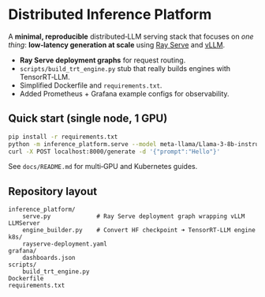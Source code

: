 # Distributed Inference Platform

A **minimal, reproducible** distributed‑LLM serving stack that focuses on *one thing*: **low‑latency generation at scale** using [Ray Serve] and [vLLM].


* **Ray Serve deployment graphs** for request routing.
* `scripts/build_trt_engine.py` stub that really builds engines with TensorRT‑LLM.
* Simplified Dockerfile and `requirements.txt`.
* Added Prometheus + Grafana example configs for observability.

## Quick start (single node, 1 GPU)

```bash
pip install -r requirements.txt
python -m inference_platform.serve --model meta-llama/Llama-3-8b-instruct
curl -X POST localhost:8000/generate -d '{"prompt":"Hello"}'
```

See `docs/README.md` for multi‑GPU and Kubernetes guides.
## Repository layout

```
inference_platform/
    serve.py             # Ray Serve deployment graph wrapping vLLM LLMServer
    engine_builder.py    # Convert HF checkpoint ➜ TensorRT‑LLM engine
k8s/
    rayserve-deployment.yaml
grafana/
    dashboards.json
scripts/
    build_trt_engine.py
Dockerfile
requirements.txt
```

[Ray Serve]: https://docs.ray.io/en/latest/serve/index.html
[vLLM]: https://github.com/vllm-project/vllm
